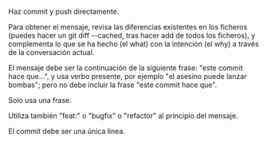 Haz commit y push directamente.

Para obtener el mensaje, revisa las diferencias existentes en los ficheros (puedes hacer un git diff --cached, tras hacer add de todos los ficheros), y complementa lo que se ha hecho (el what) con la intención (el why) a través de la conversación actual.

El mensaje debe ser la continuación de la siguiente frase: "este commit hace que...", y usa verbo presente, por ejemplo "el asesino puede lanzar bombas"; pero no debe incluir la frase "este commit hace que".

Solo usa una frase. 

Utiliza también "feat:" o "bugfix" o "refactor" al principio del mensaje.

El commit debe ser una única linea.